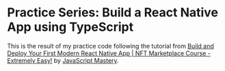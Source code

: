 # Practice Series: Build a React Native App using TypeScript

This is the result of my practice code following the tutorial from [Build and Deploy Your First Modern React Native App | NFT Marketplace Course - Extremely Easy!](https://youtu.be/_ivIUCSOZ78) by [JavaScript Mastery](https://www.youtube.com/c/JavaScriptMastery).
